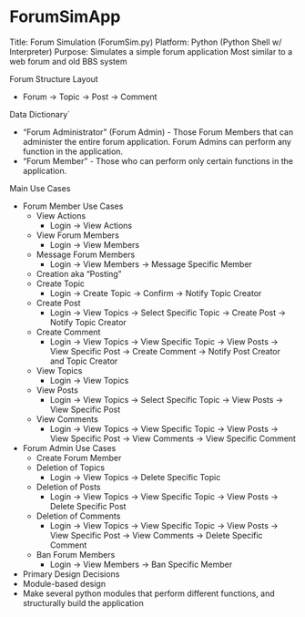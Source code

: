 ForumSimApp
===========

Title: Forum Simulation (ForumSim.py)
Platform: Python (Python Shell w/ Interpreter)
Purpose: Simulates a simple forum application
Most similar to a web forum and old BBS system

Forum Structure Layout
+ Forum → Topic → Post → Comment

Data Dictionary`
+ “Forum Administrator” (Forum Admin) - Those Forum Members that can administer the entire forum application.
Forum Admins can perform any function in the application.
+ “Forum Member” - Those who can perform only certain functions in the application.

Main Use Cases
+ Forum Member Use Cases
  + View Actions
    + Login → View Actions
  + View Forum Members
    + Login → View Members
  + Message Forum Members
    + Login → View Members → Message Specific Member
  + Creation aka “Posting”
  + Create Topic
    + Login → Create Topic → Confirm → Notify Topic Creator
  + Create Post
    + Login → View Topics → Select Specific Topic → Create Post → Notify Topic Creator
  + Create Comment
    + Login → View Topics → View Specific Topic → View Posts → View Specific Post → Create Comment → Notify   Post Creator and Topic Creator 
  + View Topics
    + Login → View Topics
  + View Posts
    + Login → View Topics → Select Specific Topic → View Posts → View Specific Post
  + View Comments
    + Login → View Topics → View Specific Topic → View Posts → View Specific Post → View Comments → View Specific Comment  
+ Forum Admin Use Cases
  + Create Forum Member
  + Deletion of Topics
    + Login → View Topics → Delete Specific Topic
  + Deletion of Posts
    + Login → View Topics → View Specific Topic → View Posts → Delete Specific Post
  + Deletion of Comments
    + Login → View Topics → View Specific Topic → View Posts → View Specific Post → View Comments → Delete   Specific Comment
  + Ban Forum Members
    + Login → View Members → Ban Specific Member
+ Primary Design Decisions
+ Module-based design
+ Make several python modules that perform different functions, and structurally build the application
